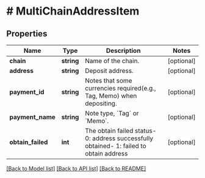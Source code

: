 # # MultiChainAddressItem

## Properties

Name | Type | Description | Notes
------------ | ------------- | ------------- | -------------
**chain** | **string** | Name of the chain. | [optional] 
**address** | **string** | Deposit address. | [optional] 
**payment_id** | **string** | Notes that some currencies required(e.g., Tag, Memo) when depositing. | [optional] 
**payment_name** | **string** | Note type, &#x60;Tag&#x60; or &#x60;Memo&#x60;. | [optional] 
**obtain_failed** | **int** | The obtain failed status- 0: address successfully obtained- 1: failed to obtain address | [optional] 

[[Back to Model list]](../../README.md#documentation-for-models) [[Back to API list]](../../README.md#documentation-for-api-endpoints) [[Back to README]](../../README.md)
